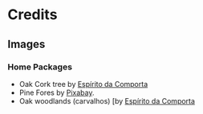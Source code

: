 # Credits

## Images

### Home Packages

- Oak Cork tree by [Espírito da Comporta](https://espiritodacomporta.com/cork-oak-comporta/)
- Pine Fores by [Pixabay](https://pixabay.com/photos/trees-forest-fog-foggy-haze-mist-975091/).
- Oak woodlands (carvalhos) [by [Espírito da Comporta](https://pixabay.com/photos/trees-sunbeams-nature-serenity-8563877/)
